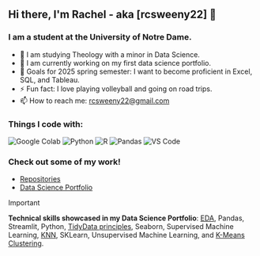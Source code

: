 ## Hi there, I'm Rachel - aka [rcsweeny22] 👋

### I am a student at the University of Notre Dame.

- 🔭  I am studying Theology with a minor in Data Science. 
- 🌱  I am currently working on my first data science portfolio.
- 🥅  Goals for 2025 spring semester: I want to become proficient in Excel, SQL, and Tableau. 
- ⚡ Fun fact: I love playing volleyball and going on road trips.
- 📫 How to reach me: rcsweeny22@gmail.com

### Things I code with:</h3>
<p>
  <img alt="Google Colab" src="https://img.shields.io/badge/-Google Colab-45b8d8?style=flat-square&logo=googlecolab&logoColor=white" />
  <img alt="Python" src="https://img.shields.io/badge/-Python-8DD6F9?style=flat-square&logo=python&logoColor=white" /> 
  <img alt="R" src="https://img.shields.io/badge/-R-46a2f1?style=flat-square&logo=r&logoColor=white" />
  <img alt="Pandas" src="https://img.shields.io/badge/-Pandas-2088FF?style=flat-square&logo=pandas&logoColor=white" />
  <img alt="VS Code" src="https://img.shields.io/badge/-VS_Code-1a73e8?style=flat-square&logo=google-cloud&logoColor=white" />

### Check out some of my work!
- [Repositories](https://github.com/rcsweeny22?tab=repositories)
- [Data Science Portfolio](https://github.com/rcsweeny22/Sweeny-Data-Science-Portfolio)
>[!IMPORTANT]
>**Technical skills showcased in my Data Science Portfolio**: [EDA](https://github.com/rcsweeny22/Sweeny-Data-Science-Portfolio/tree/main/basic-streamlit-app), Pandas, Streamlit, Python, [TidyData principles](https://github.com/rcsweeny22/Sweeny-Data-Science-Portfolio/tree/main/TidyData-Project), Seaborn, Supervised Machine Learning, [KNN](https://sweeny-data-science-portfolio-cu5pwrtpvbf7habq472ote.streamlit.app/), SKLearn, Unsupervised Machine Learning, and [K-Means Clustering](https://sweeny-data-science-portfolio-9fedggdxehs36qbisvcsag.streamlit.app/).
<!--
**rcsweeny22/rcsweeny22** is a ✨ _special_ ✨ repository because its `README.md` (this file) appears on your GitHub profile.

Here are some ideas to get you started:

- 🔭 I’m currently working on ...
- 🌱 I’m currently learning ...
- 👯 I’m looking to collaborate on ...
- 🤔 I’m looking for help with ...
- 💬 Ask me about ...
- 📫 How to reach me: ...
- 😄 Pronouns: ...
- ⚡ Fun fact: ...
-->
